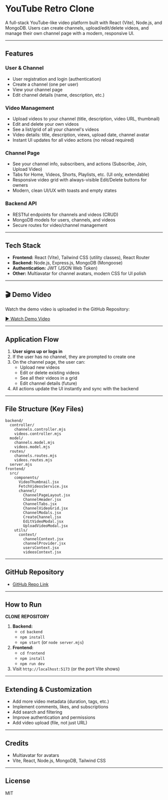 # YouTube Retro Clone

A full-stack YouTube-like video platform built with React (Vite), Node.js, and MongoDB. Users can create channels, upload/edit/delete videos, and manage their own channel page with a modern, responsive UI.

---

## Features

### User & Channel
- User registration and login (authentication)
- Create a channel (one per user)
- View your channel page
- Edit channel details (name, description, etc.)

### Video Management
- Upload videos to your channel (title, description, video URL, thumbnail)
- Edit and delete your own videos
- See a list/grid of all your channel's videos
- Video details: title, description, views, upload date, channel avatar
- Instant UI updates for all video actions (no reload required)

### Channel Page
- See your channel info, subscribers, and actions (Subscribe, Join, Upload Video)
- Tabs for Home, Videos, Shorts, Playlists, etc. (UI only, extendable)
- Responsive video grid with always-visible Edit/Delete buttons for owners
- Modern, clean UI/UX with toasts and empty states

### Backend API
- RESTful endpoints for channels and videos (CRUD)
- MongoDB models for users, channels, and videos
- Secure routes for video/channel management

---

## Tech Stack

- **Frontend:** React (Vite), Tailwind CSS (utility classes), React Router
- **Backend:** Node.js, Express.js, MongoDB (Mongoose)
- **Authentication:** JWT (JSON Web Token)
- **Other:** Multiavatar for channel avatars, modern CSS for UI polish

---


## 🎬 Demo Video

Watch the demo video is uploaded in the GitHub Repository:

[▶️ Watch Demo Video](https://www.youtube.com/watch?v=CZbUYAnKHU4)

---

## Application Flow

1. **User signs up or logs in**
2. If the user has no channel, they are prompted to create one
3. On the channel page, the user can:
   - Upload new videos
   - Edit or delete existing videos
   - See all their videos in a grid
   - Edit channel details (future)
4. All actions update the UI instantly and sync with the backend

---

## File Structure (Key Files)

```
backend/
  controller/
    channels.controller.mjs
    videos.controller.mjs
  model/
    channels.model.mjs
    videos.model.mjs
  routes/
    channels.routes.mjs
    videos.routes.mjs
  server.mjs
frontend/
  src/
    components/
      VideoThumbnail.jsx
      FetchVideosService.jsx
      channel/
        ChannelPageLayout.jsx
        ChannelHeader.jsx
        ChannelTabs.jsx
        ChannelVideoGrid.jsx
        ChannelModals.jsx
        CreateChannel.jsx
        EditVideoModal.jsx
        UploadVideoModal.jsx
    utils/
      context/
        channelContext.jsx
        channelProvider.jsx
        usersContext.jsx
        videosContext.jsx
```

---

## GitHub Repository

- [GitHub Repo Link](https://github.com/hrishabh1008/yt2.git)


---

## How to Run

**CLONE REPOSITORY**

1. **Backend:**
   - `cd backend`
   - `npm install`
   - `npm start` (or `node server.mjs`)
2. **Frontend:**
   - `cd frontend`
   - `npm install`
   - `npm run dev`
3. Visit `http://localhost:5173` (or the port Vite shows)

---

## Extending & Customization
- Add more video metadata (duration, tags, etc.)
- Implement comments, likes, and subscriptions
- Add search and filtering
- Improve authentication and permissions
- Add video upload (file, not just URL)

---

## Credits
- Multiavatar for avatars
- Vite, React, Node.js, MongoDB, Tailwind CSS

---

## License
MIT
